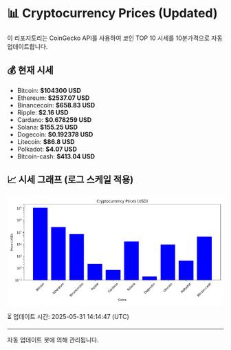 
# 📊 Cryptocurrency Prices (Updated)

이 리포지토리는 CoinGecko API를 사용하여 코인 TOP 10 시세를 10분가격으로 자동 업데이트합니다.

## 💰 현재 시세
- Bitcoin: **$104300 USD**
- Ethereum: **$2537.07 USD**
- Binancecoin: **$658.83 USD**
- Ripple: **$2.16 USD**
- Cardano: **$0.678259 USD**
- Solana: **$155.25 USD**
- Dogecoin: **$0.192378 USD**
- Litecoin: **$86.8 USD**
- Polkadot: **$4.07 USD**
- Bitcoin-cash: **$413.04 USD**

## 📈 시세 그래프 (로그 스케일 적용)
![Crypto Prices](crypto_prices.png)

⏳ 업데이트 시간: 2025-05-31 14:14:47 (UTC)

---
자동 업데이트 봇에 의해 관리됩니다.

